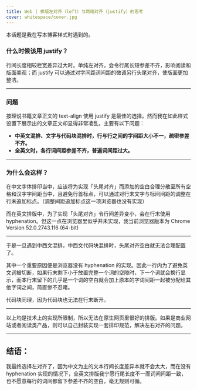 ```yaml
---
title: Web | 排版左对齐（left）与两端对齐（justify）的思考
cover: whitespace/cover.jpg
---
```


本话题是我在写本博客样式时遇到的。

### 什么时候该用 justify？

行间长度相较栏宽差异过大时。单纯左对齐，会令行尾长短参差不齐，影响阅读和版面美观；而 justify 可以通过对字间距词间距的微调另行头尾对齐，使版面更加整洁。

----

### 问题

按理说书籍文章正文的 text-align 使用 justify 是最佳的选择。然而我在如此样式设置下展示出的文章正文却显得非常凌乱，主要有以下问题：

- **中英文混排、文字与代码块混排时，行与行之间的字间距大小不一，疏密参差不齐。**
- **全英文时，各行词间距参差不齐，普遍词间距过大。**

-----



### 为什么会这样？

在中文字体排印当中，应该将为实现「头尾对齐」而添加的空白合理分散至所有空格和汉字字间距当中，且避免行首标点，可以通过对行末文字与标间间距的调整在行末追加标点。（调整间距追加标点这一项浏览器也没有实现）

而在英文排版中，为了实现「头尾对齐」令行间差异变小，会在行末使用 hyphenation。但这一点在浏览器里似乎并未实现，我当前浏览器版本为 Chrome Version 52.0.2743.116 (64-bit)

-----

于是一旦遇到中西文混排，中西文代码块混排时，头尾对齐空白就无法合理配置了。

其中一个重要原因便是浏览器没有 hyphenation 的实现。因此一行内为了避免英文词被切断，如果行末剩下小于放置完整一个词的空隙时，下一个词就会换行显示，而本行末留下的几乎是一个词的空白就会加上原本的字词间距一起被分配给其他字词之间，简直惨不忍睹。

代码块同理，因为代码块也无法在行末断开。

----

以上均是技术上的实现所限制，所以无法在原生网页里很好的排版。如果是商业网站或者阅读类产品，则可以自己封装实现一套排印规范，解决左右对齐的问题。

----

## 结语：

我最终选择左对齐了，因为中文为主的文本行间长度差异本就不会太大，而在没有 hyphenation 实现的情况下，全英文排版我宁愿行尾长度不一而词间间距一致，也不愿意每行的词间都留下参差不齐的空白，毫无规则可循。